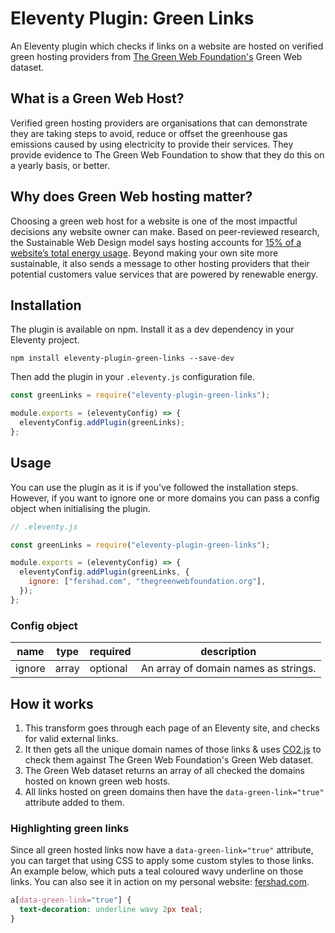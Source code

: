 # Eleventy Plugin: Green Links

An Eleventy plugin which checks if links on a website are hosted on verified green hosting providers from [The Green Web Foundation's](https://www.thegreenwebfoundation.org/) Green Web dataset.

## What is a Green Web Host?

Verified green hosting providers are organisations that can demonstrate they are taking steps to avoid, reduce or offset the greenhouse gas emissions caused by using electricity to provide their services. They provide evidence to The Green Web Foundation to show that they do this on a yearly basis, or better.

## Why does Green Web hosting matter?

Choosing a green web host for a website is one of the most impactful decisions any website owner can make. Based on peer-reviewed research, the Sustainable Web Design model says hosting accounts for [15% of a website’s total energy usage](https://sustainablewebdesign.org/calculating-digital-emissions/). Beyond making your own site more sustainable, it also sends a message to other hosting providers that their potential customers value services that are powered by renewable energy.

## Installation

The plugin is available on npm. Install it as a dev dependency in your Eleventy project.

```shell
npm install eleventy-plugin-green-links --save-dev
```

Then add the plugin in your `.eleventy.js` configuration file.

```js
const greenLinks = require("eleventy-plugin-green-links");

module.exports = (eleventyConfig) => {
  eleventyConfig.addPlugin(greenLinks);
};
```

## Usage

You can use the plugin as it is if you've followed the installation steps. However, if you want to ignore one or more domains you can pass a config object when initialising the plugin.

```js
// .eleventy.js

const greenLinks = require("eleventy-plugin-green-links");

module.exports = (eleventyConfig) => {
  eleventyConfig.addPlugin(greenLinks, {
    ignore: ["fershad.com", "thegreenwebfoundation.org"],
  });
};
```

### Config object

<table>
    <thead>
        <tr>
            <th>name</th>
            <th>type</th>
            <th>required</th>
            <th>description</th>
        </tr>
    </thead>
    <tbody>
        <tr>
            <td>ignore</td>
            <td>array</td>
            <td>optional</td>
            <td>An array of domain names as strings.</td>
        </tr>
    </tbody>
</table>

## How it works

1. This transform goes through each page of an Eleventy site, and checks for valid external links.
2. It then gets all the unique domain names of those links & uses [CO2.js](https://github.com/thegreenwebfoundation/co2.js) to check them against The Green Web Foundation's Green Web dataset.
3. The Green Web dataset returns an array of all checked the domains hosted on known green web hosts.
4. All links hosted on green domains then have the `data-green-link="true"` attribute added to them.

### Highlighting green links

Since all green hosted links now have a `data-green-link="true"` attribute, you can target that using CSS to apply some custom styles to those links. An example below, which puts a teal coloured wavy underline on those links. You can also see it in action on my personal website: [fershad.com](https://fershad.com).

```css
a[data-green-link="true"] {
  text-decoration: underline wavy 2px teal;
}
```
